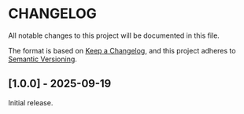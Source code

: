 # CHANGELOG

All notable changes to this project will be documented in this file.

The format is based on [Keep a Changelog][1],
and this project adheres to [Semantic Versioning][2].


## [1.0.0] - 2025-09-19 

Initial release.


[1]: <https://keepachangelog.com>
[2]: <https://semver.org>
